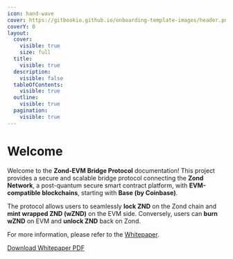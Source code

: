 ```yaml
---
icon: hand-wave
cover: https://gitbookio.github.io/onboarding-template-images/header.png
coverY: 0
layout:
  cover:
    visible: true
    size: full
  title:
    visible: true
  description:
    visible: false
  tableOfContents:
    visible: true
  outline:
    visible: true
  pagination:
    visible: true
---
```


# Welcome

Welcome to the **Zond-EVM Bridge Protocol** documentation! This project provides a secure and scalable bridge protocol connecting the **Zond Network**, a post-quantum secure smart contract platform, with **EVM-compatible blockchains**, starting with **Base (by Coinbase)**.

The protocol allows users to seamlessly **lock ZND** on the Zond chain and **mint wrapped ZND (wZND)** on the EVM side. Conversely, users can **burn wZND** on EVM and **unlock ZND** back on Zond.

For more information, please refer to the [Whitepaper](whitepaper/abstract.md).

[Download Whitepaper PDF](whitepaper/whitepaper.pdf)
